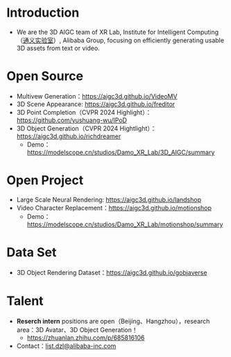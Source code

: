 # Introduction
+ We are the 3D AIGC team of XR Lab, Institute for Intelligent Computing（[通义实验室](https://tongyi.aliyun.com/)）, Alibaba Group, focusing on efficiently generating usable 3D assets from text or video.

# Open Source
+ Multivew Generation：https://aigc3d.github.io/VideoMV
+ 3D Scene Appearance: https://aigc3d.github.io/freditor
+ 3D Point Completion（CVPR 2024 Highlight）：https://github.com/yushuang-wu/IPoD
+ 3D Object Generation（CVPR 2024 Hightlight）：https://aigc3d.github.io/richdreamer
  + Demo：https://modelscope.cn/studios/Damo_XR_Lab/3D_AIGC/summary

# Open Project
+ Large Scale Neural Rendering: https://aigc3d.github.io/landshop
+ Video Character Replacement：https://aigc3d.github.io/motionshop
  + Demo：https://modelscope.cn/studios/Damo_XR_Lab/motionshop/summary

# Data Set
+ 3D Object Rendering Dataset：https://aigc3d.github.io/gobjaverse

# Talent
+ **Reserch intern** positions are open（Beijing、Hangzhou），research area：3D Avatar、3D Object Generation！
  + https://zhuanlan.zhihu.com/p/685816106
+ Contact：list.dzl@alibaba-inc.com

